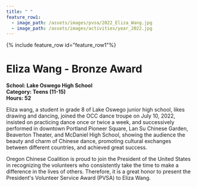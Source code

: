 ```yaml
---
title: " "
feature_row1:
  - image_path: /assets/images/pvsa/2022_Eliza_Wang.jpg
  - image_path: /assets/images/activities/year_2022.jpg
---
```


{% include feature_row id="feature_row1"%}

# Eliza Wang - Bronze Award

**School: Lake Oswego High School**  
**Category: Teens (11-15)**  
**Hours: 52**  

Eliza wang, a student in grade 8 of Lake Oswego junior high school, likes drawing and dancing, joined the OCC dance troupe on July 10, 2022, insisted on practicing dance once or twice a week, and successively performed in downtown Portland Pioneer Square, Lan Su Chinese Garden, Beaverton Theater, and McDaniel High School, showing the audience the beauty and charm of Chinese dance, promoting cultural exchanges between different countries, and achieved great success.

Oregon Chinese Coalition is proud to join the President of the United States in recognizing the volunteers who consistently take the time to make a difference in the lives of others. Therefore, it is a great honor to present the President's Volunteer Service Award (PVSA) to Eliza Wang.
